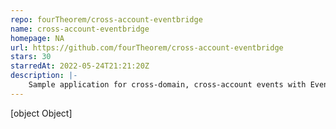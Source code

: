 ```yaml
---
repo: fourTheorem/cross-account-eventbridge
name: cross-account-eventbridge
homepage: NA
url: https://github.com/fourTheorem/cross-account-eventbridge
stars: 30
starredAt: 2022-05-24T21:21:20Z
description: |-
    Sample application for cross-domain, cross-account events with EventBridge
---
```


[object Object]
